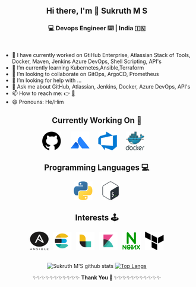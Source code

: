 <div align="center">
  <h2>Hi there, I'm 🧒 Sukruth M S </h2>
  <h3> 💻 Devops Engineer ⌨️ | India 🇮🇳 </h3>
</div>
<br>

- 🔭 I have currently worked on GtiHub Enterprise, Atlassian Stack of Tools, Docker, Maven, Jenkins Azure DevOps, Shell Scripting, API's
- 🌱 I’m currently learning Kubernetes,Ansible,Terraform
- 👯 I’m looking to collaborate on GitOps, ArgoCD, Prometheus
- 🤔 I’m looking for help with ...
- 💬 Ask me about GitHub, Atlassian, Jenkins, Docker, Azure DevOps, API's
- 📫 How to reach me: 👉 [📧](https://github.com/sukruth-gms/sukruth-gms/issues)
- 😄 Pronouns: He/Him

<div align="center">
  <div>
  <h2> Currently Working On 🚀 </h2>
   <a href="https://www.github.com"><img src="https://raw.githubusercontent.com/pramodhm112/pramodhm112/master/logos/github-1.svg" width="50px" height="50px"></a>&nbsp;&nbsp;&nbsp;&nbsp;&nbsp;&nbsp;
  <a href="https://www.atlassian.com"><img src="https://raw.githubusercontent.com/pramodhm112/pramodhm112/master/logos/atlassian-1.svg" width="50px" height="50px"></a>&nbsp;&nbsp;&nbsp;&nbsp;&nbsp;
  <a href="https://azure.microsoft.com/en-in/services/devops"><img src="https://raw.githubusercontent.com/pramodhm112/pramodhm112/master/logos/azure-devops.png" width="50px" height="50px"></a>&nbsp;&nbsp;&nbsp;&nbsp;&nbsp;
  <a href="https://www.docker.com"><img src="https://raw.githubusercontent.com/pramodhm112/pramodhm112/master/logos/docker.svg" width="50px" height="50px"></a>&nbsp;&nbsp;&nbsp;&nbsp;&nbsp;
  </div>
<div>
  <h2> Programming Languages 💻 </h2>
  <a href="https://www.python.org"><img src="https://raw.githubusercontent.com/pramodhm112/pramodhm112/master/logos/python-5.svg" height="50px"></a>&nbsp;&nbsp;&nbsp;&nbsp;&nbsp;
<!--  <img src="https://raw.githubusercontent.com/pramodhm112/pramodhm112/master/logos/ruby.svg" height="100px">&nbsp;&nbsp;&nbsp;&nbsp;&nbsp; -->
  <a href="https://devdocs.io/bash"><img src="https://raw.githubusercontent.com/pramodhm112/pramodhm112/master/logos/bash-1.svg" height="50px">
    </a>
</div>
</div>
<!--
<div align="center">
  <h2> Cloud Platforms ☁️ </h2>
  <img src="https://raw.githubusercontent.com/pramodhm112/pramodhm112/master/logos/azure-1.svg" height="70px">&nbsp;&nbsp;&nbsp;&nbsp;&nbsp;&nbsp;&nbsp;
  <img src="https://raw.githubusercontent.com/pramodhm112/pramodhm112/master/logos/aws.svg" height="70px">&nbsp;&nbsp;&nbsp;&nbsp;&nbsp;&nbsp;&nbsp;
  <img src="https://raw.githubusercontent.com/pramodhm112/pramodhm112/master/logos/google-cloud-1.svg" height="70px">&nbsp;&nbsp;&nbsp;&nbsp;&nbsp;&nbsp;
</div>
-->
<div align="center">
  <h2> Interests 🕹 </h2>
  <img src="https://raw.githubusercontent.com/pramodhm112/pramodhm112/master/logos/ansible.svg" width="50px" height="50px">&nbsp;&nbsp;
  <img src="https://raw.githubusercontent.com/pramodhm112/pramodhm112/master/logos/elastic-elasticsearch.svg" width="50px" height="50px">&nbsp;&nbsp;
  <img src="https://raw.githubusercontent.com/pramodhm112/pramodhm112/master/logos/elastic-logstash.svg" width="50px" height="50px">&nbsp;&nbsp;
  <img src="https://raw.githubusercontent.com/pramodhm112/pramodhm112/master/logos/elastic-kibana.svg" width="50px" height="50px">&nbsp;&nbsp;
  <img src="https://raw.githubusercontent.com/pramodhm112/pramodhm112/master/logos/nginx-1.svg" width="50px" height="50px">&nbsp;&nbsp;
  <img src="https://raw.githubusercontent.com/pramodhm112/pramodhm112/master/logos/terraform-enterprise.svg" width="50px" height="50px">
</div>

<!--
<div align="center">
  <h2> 📺 🎊 </h2>
  <img src="https://raw.githubusercontent.com/pramodhm112/pramodhm112/master/logos/national-geographic.svg"    width="100px" height="100px">&nbsp;&nbsp;
  <img src="https://raw.githubusercontent.com/pramodhm112/pramodhm112/master/logos/nasa-6.svg"                 width="100px" height="100px">&nbsp;&nbsp;
</div>
-->

<br>

<div align="center">
 
![Sukruth M'S github stats](https://github-readme-stats.vercel.app/api?username=sukruth-gms&show_icons=true&theme=radical)
[![Top Langs](https://github-readme-stats.vercel.app/api/top-langs/?username=sukruth-gms&layout=compact)](https://github.com/anuraghazra/github-readme-stats)

</div>

<div align="center">

✨✨✨✨✨✨✨✨✨✨✨ <b> Thank You 🙏 </b> ✨✨✨✨✨✨✨✨✨✨✨

</div>
